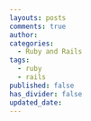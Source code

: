 ```yaml
---
layouts: posts
comments: true
author:
categories:
  - Ruby and Rails
tags:
  - ruby
  - rails
published: false
has_divider: false
updated_date:
---
```

